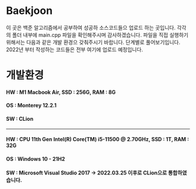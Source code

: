 # Baekjoon
이 곳은 백준 알고리즘에서 공부하여 성공하 소스코드들으 업로드 하는 곳입니다. 각각의 폴더 내부에 main.cpp 파일을 확인해주시며 감사하겠습니다. 파일을 직접 실행하기 위해서는 다음과 같은 개발 환경으 갖춰주시기 바랍니다. 단계별로 풀어보기입니다. 2022년 부터 작성하는 코드들은 전부 여기에 업로드 예정입니다.

# 개발환경
#### HW : M1 Macbook Air, SSD : 256G, RAM : 8G
#### OS : Monterey 12.2.1
#### SW : CLion
----------------------------------------------------------------------------------------------------------------------------------------------------------------------------------
#### HW : CPU 11th Gen Intel(R) Core(TM) i5-11500 @ 2.70GHz, SSD : 1T, RAM : 32G
#### OS : Windows 10 - 21H2
#### SW : Microsoft Visual Studio 2017 -> 2022.03.25 이후로 CLion으로 통합하였습니다.
